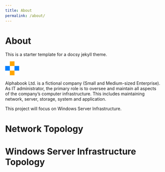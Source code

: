 ```yaml
---
title: About
permalink: /about/
---
```


# About

This is a starter template for a docsy jekyll theme.

![assets/img/ab45.png](assets/img/ab45.png)

Alphabook Ltd. is a fictional company (Small and Medium-sized Enterprise). As IT administrator, the primary role is to oversee and maintain all aspects of the company’s computer infrastructure. This includes maintaining network, server, storage, system and application. 

This project will focus on Windows Server Infrastructure.

# Network Topology

# Windows Server Infrastructure Topology
